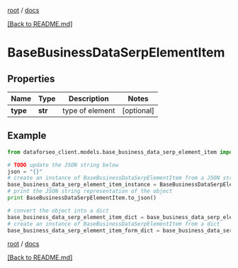 [root](./../ "root") / [docs](./ "docs")

[[Back to README.md]](./../README.md "[Back to README.md]")

# BaseBusinessDataSerpElementItem

## Properties

Name | Type | Description | Notes
------------ | ------------- | ------------- | -------------
**type** | **str** | type of element | [optional]

## Example

```python
from dataforseo_client.models.base_business_data_serp_element_item import BaseBusinessDataSerpElementItem

# TODO update the JSON string below
json = "{}"
# create an instance of BaseBusinessDataSerpElementItem from a JSON string
base_business_data_serp_element_item_instance = BaseBusinessDataSerpElementItem.from_json(json)
# print the JSON string representation of the object
print BaseBusinessDataSerpElementItem.to_json()

# convert the object into a dict
base_business_data_serp_element_item_dict = base_business_data_serp_element_item_instance.to_dict()
# create an instance of BaseBusinessDataSerpElementItem from a dict
base_business_data_serp_element_item_form_dict = base_business_data_serp_element_item.from_dict(base_business_data_serp_element_item_dict)
```

  

[root](./../ "root") / [docs](./ "docs")

[[Back to README.md]](./../README.md "[Back to README.md]")